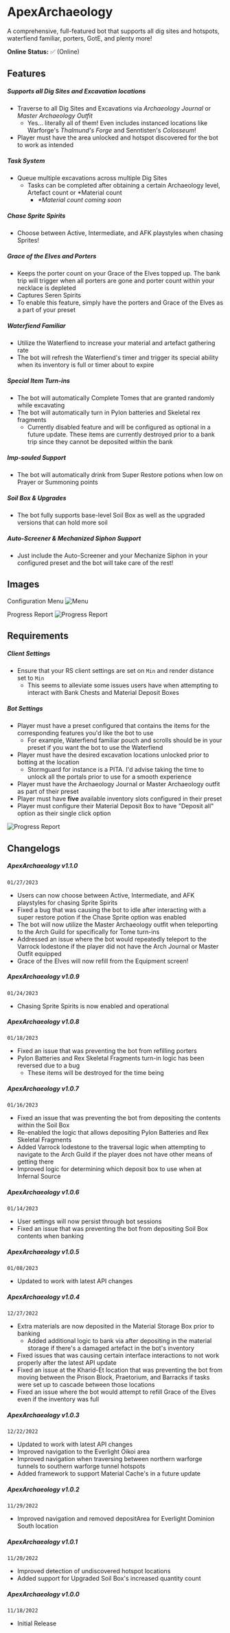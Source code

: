 # ApexArchaeology
 A comprehensive, full-featured bot that supports all dig sites and hotspots, waterfiend familiar, porters, GotE, and plenty more!

**Online Status:** 
✅ (Online)

## Features
##### Supports all Dig Sites and Excavation locations
   * Traverse to all Dig Sites and Excavations via _Archaeology Journal_ or _Master Archaeology Outfit_
      * Yes... literally all of them! Even includes instanced locations like Warforge's *Thalmund's Forge* and Senntisten's *Colosseum*!
   * Player must have the area unlocked and hotspot discovered for the bot to work as intended
##### Task System
   * Queue multiple excavations across multiple Dig Sites 
       * Tasks can be completed after obtaining a certain Archaeology level, Artefact count or *Material count
          * _*Material count coming soon_
##### Chase Sprite Spirits
   * Choose between Active, Intermediate, and AFK playstyles when chasing Sprites!
##### Grace of the Elves and Porters
   * Keeps the porter count on your Grace of the Elves topped up. The bank trip will trigger when all porters are gone and porter count within your necklace is depleted
   * Captures Seren Spirits
   * To enable this feature, simply have the porters and Grace of the Elves as a part of your preset
##### Waterfiend Familiar
   * Utilize the Waterfiend to increase your material and artefact gathering rate
   * The bot will refresh the Waterfiend's timer and trigger its special ability when its inventory is full or timer about to expire
##### Special Item Turn-ins
* The bot will automatically Complete Tomes that are granted randomly while excavating
* The bot will automatically turn in Pylon batteries and Skeletal rex fragments
     * Currently disabled feature and will be configured as optional in a future update. These items are currently destroyed prior to a bank trip since they cannot be deposited within the bank
##### Imp-souled Support
   * The bot will automatically drink from Super Restore potions when low on Prayer or Summoning points
##### Soil Box & Upgrades
   * The bot fully supports base-level Soil Box as well as the upgraded versions that can hold more soil
##### Auto-Screener & Mechanized Siphon Support
   * Just include the Auto-Screener and your Mechanize Siphon in your configured preset and the bot will take care of the rest!

## Images

Configuration Menu
![Menu](https://iili.io/H3JY68u.md.png)

Progress Report
![Progress Report](https://iili.io/HFyUHwG.png)

## Requirements
##### Client Settings
- Ensure that your RS client settings are set on `Min` and render distance set to `Min`
   - This seems to alleviate some issues users have when attempting to interact with Bank Chests and Material Deposit Boxes
##### Bot Settings
- Player must have a preset configured that contains the items for the corresponding features you'd like the bot to use
   - For example, Waterfiend familiar pouch and scrolls should be in your preset if you want the bot to use the Waterfiend
- Player must have the desired excavation locations unlocked prior to botting at the location
   - Stormguard for instance is a PITA. I'd advise taking the time to unlock all the portals prior to use for a smooth experience
- Player must have the Archaeology Journal or Master Archaeology outfit as part of their preset
- Player must have **five** available inventory slots configured in their preset
- Player must configure their Material Deposit Box to have "Deposit all" option as their single click option

![Progress Report](https://iili.io/Hz2xPUB.png)

## Changelogs
##### ApexArchaeology v1.1.0
`01/27/2023`
- Users can now choose between Active, Intermediate, and AFK playstyles for chasing Sprite Spirits
- Fixed a bug that was causing the bot to idle after interacting with a super restore potion if the Chase Sprite option was enabled
- The bot will now utilize the Master Archaeology outfit when teleporting to the Arch Guild for specifically for Tome turn-ins
- Addressed an issue where the bot would repeatedly teleport to the Varrock lodestone if the player did not have the Arch Journal or Master Outfit equipped
- Grace of the Elves will now refill from the Equipment screen!

##### ApexArchaeology v1.0.9
`01/24/2023`
- Chasing Sprite Spirits is now enabled and operational

##### ApexArchaeology v1.0.8
`01/18/2023`
- Fixed an issue that was preventing the bot from refilling porters
- Pylon Batteries and Rex Skeletal Fragments turn-in logic has been reversed due to a bug
    - These items will be destroyed for the time being

##### ApexArchaeology v1.0.7
`01/16/2023`
- Fixed an issue that was preventing the bot from depositing the contents within the Soil Box
- Re-enabled the logic that allows depositing Pylon Batteries and Rex Skeletal Fragments
- Added Varrock lodestone to the traversal logic when attempting to navigate to the Arch Guild if the player does not have other means of getting there
- Improved logic for determining which deposit box to use when at Infernal Source

##### ApexArchaeology v1.0.6
`01/14/2023`
- User settings will now persist through bot sessions
- Fixed an issue that was preventing the bot from depositing Soil Box contents when banking

##### ApexArchaeology v1.0.5
`01/08/2023`
- Updated to work with latest API changes

##### ApexArchaeology v1.0.4
`12/27/2022`
- Extra materials are now deposited in the Material Storage Box prior to banking
    - Added additional logic to bank via after depositing in the material storage if there's a damaged artefact in the bot's inventory
- Fixed issues that was causing certain interface interactions to not work properly after the latest API update
- Fixed an issue at the Kharid-Et location that was preventing the bot from moving between the Prison Block, Praetorium, and Barracks if tasks were set up to cascade between those locations
- Fixed an issue where the bot would attempt to refill Grace of the Elves even if the inventory was full

##### ApexArchaeology v1.0.3
`12/22/2022`
- Updated to work with latest API changes
- Improved navigation to the Everlight Oikoi area
- Improved navigation when traversing between northern warforge tunnels to southern warforge tunnel hotspots
- Added framework to support Material Cache's in a future update

##### ApexArchaeology v1.0.2
`11/29/2022`
- Improved navigation and removed depositArea for Everlight Dominion South location

##### ApexArchaeology v1.0.1
`11/20/2022`
- Improved detection of undiscovered hotspot locations
- Added support for Upgraded Soil Box's increased quantity count

##### ApexArchaeology v1.0.0
`11/18/2022`
- Initial Release